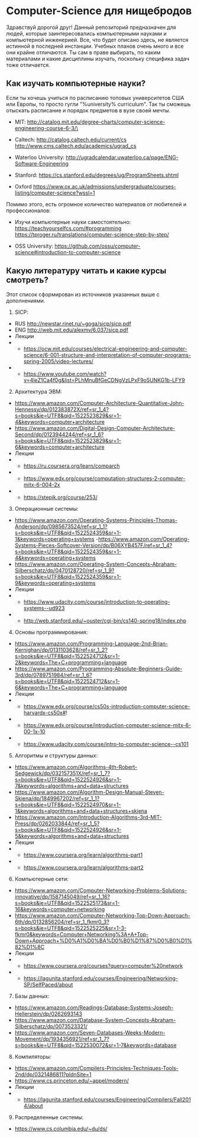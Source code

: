 # Computer-Science для нищебродов
Здравствуй дорогой друг! Данный репозиторий предназначен для людей, которые заинтересовались компьютерными науками и компьютерной инженерией.
Все, что будет описано здесь, не является истинной в последней инстанции. Учебных планов очень много и все они крайне отличаются. 
Ты сам в праве выбирать, по каким материалами и какие дисциплины изучать, поскольку специфика задач тоже отличается.

Как изучать компьютерные науки?
-------------------------------------------------------------------------------------------------------------------------------------------
Если ты хочешь учиться по расписанию топовых университетов США или Европы, то просто гугли "%university% curriculum". Так ты сможешь
отыскать расписание и порядок предметов в вузе своей мечты.

- MIT:
http://catalog.mit.edu/degree-charts/computer-science-engineering-course-6-3/\

- Caltech:
http://catalog.caltech.edu/current/cs
http://www.cms.caltech.edu/academics/ugrad_cs

- Waterloo University:
http://ugradcalendar.uwaterloo.ca/page/ENG-Software-Engineering

- Stanford:
https://cs.stanford.edu/degrees/ug/ProgramSheets.shtml

- Oxford
https://www.ox.ac.uk/admissions/undergraduate/courses-listing/computer-science?wssl=1
  
Помимо этого, есть огромное количество материалов от любителей и профессионалов:

- Изучи компьютерные науки самостоятельно:
https://teachyourselfcs.com/#programming
https://tproger.ru/translations/computer-science-step-by-step/

- OSS University:
https://github.com/ossu/computer-science#introduction-to-computer-science

Какую литературу читать и какие курсы смотреть?
----------------------------------------------------------------------------------------------------------------------------------------
Этот список сформирован из источников указанных выше с дополнениями.
1) SICP:
- RUS
http://newstar.rinet.ru/~goga/sicp/sicp.pdf
- ENG
http://web.mit.edu/alexmv/6.037/sicp.pdf
- Лекции
- - https://ocw.mit.edu/courses/electrical-engineering-and-computer-science/6-001-structure-and-interpretation-of-computer-programs-spring-2005/video-lectures/
- - https://www.youtube.com/watch?v=4leZ1Ca4f0g&list=PLhMnuBfGeCDNgVzLPxF9o5UNKG1b-LFY9

2) Архитектура ЭВМ:
- https://www.amazon.com/Computer-Architecture-Quantitative-John-Hennessy/dp/012383872X/ref=sr_1_4?s=books&ie=UTF8&qid=1522523829&sr=1-4&keywords=computer+architecture
- https://www.amazon.com/Digital-Design-Computer-Architecture-Second/dp/0123944244/ref=sr_1_6?s=books&ie=UTF8&qid=1522523829&sr=1-6&keywords=computer+architecture
- Лекции
- - https://ru.coursera.org/learn/comparch
- - https://www.edx.org/course/computation-structures-2-computer-mitx-6-004-2x
- - https://stepik.org/course/253/

3) Операционные системы:
- https://www.amazon.com/Operating-Systems-Principles-Thomas-Anderson/dp/0985673524/ref=sr_1_1?s=books&ie=UTF8&qid=1522524359&sr=1-1&keywords=operating+systems
-https://www.amazon.com/Operating-Systems-Pieces-Softcover-Version/dp/B06XYB457F/ref=sr_1_4?s=books&ie=UTF8&qid=1522524359&sr=1-4&keywords=operating+systems
- https://www.amazon.com/Operating-System-Concepts-Abraham-Silberschatz/dp/0470128720/ref=sr_1_9?s=books&ie=UTF8&qid=1522524359&sr=1-9&keywords=operating+systems
- Лекции
- - https://www.udacity.com/course/introduction-to-operating-systems--ud923
- - http://web.stanford.edu/~ouster/cgi-bin/cs140-spring18/index.php

4) Основы программирования:
- https://www.amazon.com/Programming-Language-2nd-Brian-Kernighan/dp/0131103628/ref=sr_1_2?s=books&ie=UTF8&qid=1522524712&sr=1-2&keywords=The+C+programming+language
- https://www.amazon.com/Programming-Absolute-Beginners-Guide-3rd/dp/0789751984/ref=sr_1_6?s=books&ie=UTF8&qid=1522524712&sr=1-6&keywords=The+C+programming+language
- Лекции
- - https://www.edx.org/course/cs50s-introduction-computer-science-harvardx-cs50x#!
- - https://www.edx.org/course/introduction-computer-science-mitx-6-00-1x-10
- - https://www.udacity.com/course/intro-to-computer-science--cs101

5) Алгоритмы и структуры данных:
- https://www.amazon.com/Algorithms-4th-Robert-Sedgewick/dp/032157351X/ref=sr_1_7?s=books&ie=UTF8&qid=1522524926&sr=1-7&keywords=algorithms+and+data+structures
- https://www.amazon.com/Algorithm-Design-Manual-Steven-Skiena/dp/1849967202/ref=sr_1_1?s=books&ie=UTF8&qid=1522524970&sr=1-1&keywords=algorithms+and+data+structures+skiena
- https://www.amazon.com/Introduction-Algorithms-3rd-MIT-Press/dp/0262033844/ref=sr_1_5?s=books&ie=UTF8&qid=1522524926&sr=1-5&keywords=algorithms+and+data+structures
- Лекции
- - https://www.coursera.org/learn/algorithms-part1
- - https://www.coursera.org/learn/algorithms-part2

6) Компьютерные сети:
- https://www.amazon.com/Computer-Networking-Problems-Solutions-innovative/dp/1587145049/ref=sr_1_16?s=books&ie=UTF8&qid=1522525173&sr=1-16&keywords=computer+networking
- https://www.amazon.com/Computer-Networking-Top-Down-Approach-6th/dp/0132856204/ref=sr_1_fkmr0_3?s=books&ie=UTF8&qid=1522525225&sr=1-3-fkmr0&keywords=Computer+Networking%3A+A+Top-Down+Approach+%D0%A1%D0%BA%D0%B0%D1%87%D0%B0%D1%82%D1%8C
- Лекции
- - https://www.coursera.org/courses?query=computer%20network
- - https://lagunita.stanford.edu/courses/Engineering/Networking-SP/SelfPaced/about

7) Базы данных:
- https://www.amazon.com/Readings-Database-Systems-Joseph-Hellerstein/dp/0262693143
- https://www.amazon.com/Database-System-Concepts-Abraham-Silberschatz/dp/0073523321/
- https://www.amazon.com/Seven-Databases-Weeks-Modern-Movement/dp/1934356921/ref=sr_1_7?s=books&ie=UTF8&qid=1522530072&sr=1-7&keywords=database

8) Компиляторы:
- https://www.amazon.com/Compilers-Principles-Techniques-Tools-2nd/dp/0321486811?pldnSite=1
- https://www.cs.princeton.edu/~appel/modern/
- Лекции
- - https://lagunita.stanford.edu/courses/Engineering/Compilers/Fall2014/about

9) Распределенные системы:
- https://www.cs.columbia.edu/~du/ds/
